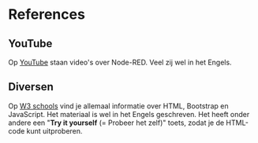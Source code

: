 # References

## YouTube

Op [YouTube](https://www.youtube.com/results?search_query=node-red+) staan video's over Node-RED. Veel zij wel in het Engels.

## Diversen

Op [W3 schools](https://www.w3schools.com/html/) vind je allemaal informatie over HTML, Bootstrap en JavaScript. Het materiaal is wel in het Engels geschreven. Het heeft onder andere een "**Try it yourself** (= Probeer het zelf)" toets, zodat je de HTML-code kunt uitproberen.
